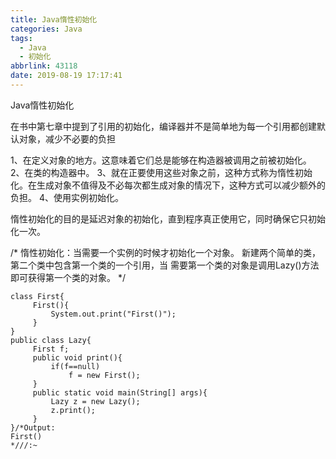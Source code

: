 ```yaml
---
title: Java惰性初始化
categories: Java
tags:
  - Java
  - 初始化
abbrlink: 43118
date: 2019-08-19 17:17:41
---
```

Java惰性初始化
<!--more-->
在书中第七章中提到了引用的初始化，编译器并不是简单地为每一个引用都创建默认对象，减少不必要的负担

1、在定义对象的地方。这意味着它们总是能够在构造器被调用之前被初始化。
2、在类的构造器中。
3、就在正要使用这些对象之前，这种方式称为惰性初始化。在生成对象不值得及不必每次都生成对象的情况下，这种方式可以减少额外的负担。
4、使用实例初始化。

惰性初始化的目的是延迟对象的初始化，直到程序真正使用它，同时确保它只初始化一次。

/*
惰性初始化：当需要一个实例的时候才初始化一个对象。
新建两个简单的类，第二个类中包含第一个类的一个引用，当
需要第一个类的对象是调用Lazy()方法即可获得第一个类的对象。
*/

```
class First{
	 First(){
		 System.out.print("First()");
	 }
}
public class Lazy{
	 First f;
	 public void print(){
		 if(f==null)
			 f = new First();
	 }
	 public static void main(String[] args){
		 Lazy z = new Lazy();
		 z.print();
	 }
}/*Output:
First()
*///:~
```
